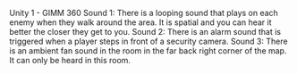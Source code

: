 Unity 1 - GIMM 360 
Sound 1: There is a looping sound that plays on each enemy when they walk around the area. It is spatial and you can hear it better the closer they get to you.
Sound 2: There is an alarm sound that is triggered when a player steps in front of a security camera.
Sound 3: There is an ambient fan sound in the room in the far back right corner of the map. It can only be heard in this room.
